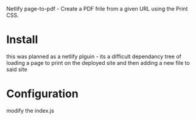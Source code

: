 Netlify page-to-pdf - Create a PDF frile from a given URL using the Print CSS.

# Install

this was planned as a netlify plguin - its a difficult dependancy tree of loading a page to print on the deployed site and then adding a new file to said site

# Configuration

modify the index.js
